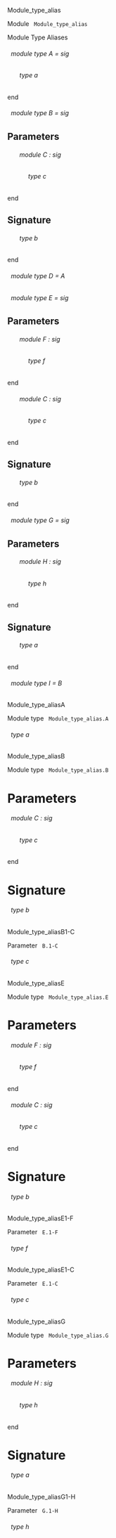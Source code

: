 Module_type_alias

 Module `` Module_type_alias`` 


Module Type Aliases

<a id="module-type-A"></a>
###### &nbsp; module type A = sig

<a id="type-a"></a>
###### &nbsp; &nbsp; &nbsp; &nbsp;type a


end



<a id="module-type-B"></a>
###### &nbsp; module type B = sig


## Parameters


<a id="argument-1-C"></a>
###### &nbsp; &nbsp; &nbsp; &nbsp;module C : sig

<a id="type-c"></a>
###### &nbsp; &nbsp; &nbsp; &nbsp;&nbsp; &nbsp; &nbsp;type c


end




## Signature


<a id="type-b"></a>
###### &nbsp; &nbsp; &nbsp; &nbsp;type b


end



<a id="module-type-D"></a>
###### &nbsp; module type D = A



<a id="module-type-E"></a>
###### &nbsp; module type E = sig


## Parameters


<a id="argument-1-F"></a>
###### &nbsp; &nbsp; &nbsp; &nbsp;module F : sig

<a id="type-f"></a>
###### &nbsp; &nbsp; &nbsp; &nbsp;&nbsp; &nbsp; &nbsp;type f


end



<a id="argument-1-C"></a>
###### &nbsp; &nbsp; &nbsp; &nbsp;module C : sig

<a id="type-c"></a>
###### &nbsp; &nbsp; &nbsp; &nbsp;&nbsp; &nbsp; &nbsp;type c


end




## Signature


<a id="type-b"></a>
###### &nbsp; &nbsp; &nbsp; &nbsp;type b


end



<a id="module-type-G"></a>
###### &nbsp; module type G = sig


## Parameters


<a id="argument-1-H"></a>
###### &nbsp; &nbsp; &nbsp; &nbsp;module H : sig

<a id="type-h"></a>
###### &nbsp; &nbsp; &nbsp; &nbsp;&nbsp; &nbsp; &nbsp;type h


end




## Signature


<a id="type-a"></a>
###### &nbsp; &nbsp; &nbsp; &nbsp;type a


end



<a id="module-type-I"></a>
###### &nbsp; module type I = B


Module_type_aliasA

 Module type `` Module_type_alias.A`` 
<a id="type-a"></a>
###### &nbsp; type a


Module_type_aliasB

 Module type `` Module_type_alias.B`` 

# Parameters


<a id="argument-1-C"></a>
###### &nbsp; module C : sig

<a id="type-c"></a>
###### &nbsp; &nbsp; &nbsp; &nbsp;type c


end




# Signature


<a id="type-b"></a>
###### &nbsp; type b


Module_type_aliasB1-C

 Parameter `` B.1-C`` 
<a id="type-c"></a>
###### &nbsp; type c


Module_type_aliasE

 Module type `` Module_type_alias.E`` 

# Parameters


<a id="argument-1-F"></a>
###### &nbsp; module F : sig

<a id="type-f"></a>
###### &nbsp; &nbsp; &nbsp; &nbsp;type f


end



<a id="argument-1-C"></a>
###### &nbsp; module C : sig

<a id="type-c"></a>
###### &nbsp; &nbsp; &nbsp; &nbsp;type c


end




# Signature


<a id="type-b"></a>
###### &nbsp; type b


Module_type_aliasE1-F

 Parameter `` E.1-F`` 
<a id="type-f"></a>
###### &nbsp; type f


Module_type_aliasE1-C

 Parameter `` E.1-C`` 
<a id="type-c"></a>
###### &nbsp; type c


Module_type_aliasG

 Module type `` Module_type_alias.G`` 

# Parameters


<a id="argument-1-H"></a>
###### &nbsp; module H : sig

<a id="type-h"></a>
###### &nbsp; &nbsp; &nbsp; &nbsp;type h


end




# Signature


<a id="type-a"></a>
###### &nbsp; type a


Module_type_aliasG1-H

 Parameter `` G.1-H`` 
<a id="type-h"></a>
###### &nbsp; type h

